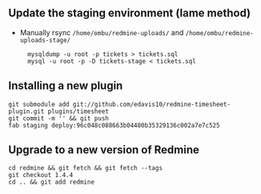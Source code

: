 ## Update the staging environment (lame method)

- Manually rsync `/home/ombu/redmine-uploads/` and
  `/home/ombu/redmine-uploads-stage/`

        mysqldump -u root -p tickets > tickets.sql
        mysql -u root -p -D tickets-stage < tickets.sql

## Installing a new plugin

    git submodule add git://github.com/edavis10/redmine-timesheet-plugin.git plugins/timesheet
    git commit -m '' && git push
    fab staging deploy:96c048c088663b04480b35329136c002a7e7c525

## Upgrade to a new version of Redmine

    cd redmine && git fetch && git fetch --tags
    git checkout 1.4.4
    cd .. && git add redmine
